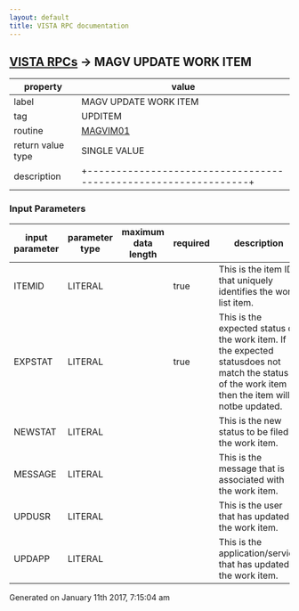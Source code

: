 ```yaml
---
layout: default
title: VISTA RPC documentation
---
```




## [VISTA RPCs](TableOfContent.md) &#8594; MAGV UPDATE WORK ITEM 

 property | value 
--- | --- 
 label | MAGV UPDATE WORK ITEM
 tag | UPDITEM
 routine | [MAGVIM01](http://code.osehra.org/dox/Routine_MAGVIM01_source.html)
 return value type | SINGLE VALUE
 description |  +---------------------------------------------------------------+ | Property of the US Government.                                | | No permission to copy or redistribute this software is given. | | Use of unreleased versions of this software requires the user | | to execute a written test agreement with the VistA Imaging    | | Development Office of the Department of Veterans Affairs,     | | telephone (301) 734-0100.                                     | |                                                               | | The Food and Drug Administration classifies this software as  | | a medical device.  As such, it may not be changed in any way. | | Modifications to this software may result in an adulterated   | | medical device under 21CFR820, the use of which is considered | | to be a violation of US Federal Statutes.                     | +---------------------------------------------------------------+ This RPC updates a work item in the MAG WORK ITEM file (#2006.941). 

### Input Parameters

| input parameter | parameter type | maximum data length | required | description | 
| --- | --- | --- | --- | --- | 
| ITEMID | LITERAL |  | true | This is the item ID that uniquely identifies the work list item. | 
| EXPSTAT | LITERAL |  | true | This is the expected status of the work item.  If the expected statusdoes not match the status of the work item then the item will notbe updated. | 
| NEWSTAT | LITERAL |  |  | This is the new status to be filed in the work item. | 
| MESSAGE | LITERAL |  |  | This is the message that is associated with the work item. | 
| UPDUSR | LITERAL |  |  | This is the user that has updated the work item. | 
| UPDAPP | LITERAL |  |  | This is the application/service that has updated the work item. | 




 Generated on January 11th 2017, 7:15:04 am